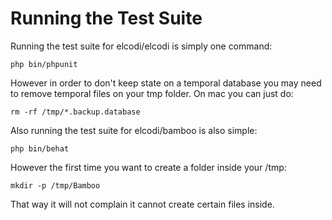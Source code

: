 Running the Test Suite
======================

Running the test suite for elcodi/elcodi is simply one command:

```
php bin/phpunit
```

However in order to don't keep state on a temporal database you may need
to remove temporal files on your tmp folder. On mac you can just do:

```
rm -rf /tmp/*.backup.database
```

Also running the test suite for elcodi/bamboo is also simple:

```
php bin/behat
```

However the first time you want to create a folder inside your /tmp:

```
mkdir -p /tmp/Bamboo
```

That way it will not complain it cannot create certain files inside.
